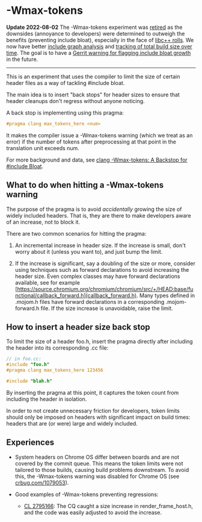 # -Wmax-tokens

**Update 2022-08-02** The -Wmax-tokens experiment was [retired](https://chromium-review.googlesource.com/c/chromium/src/+/3804719)
as the downsides (annoyance to developers) were determined to outweigh the
benefits (preventing include bloat), especially in the face of
[libc++ rolls](https://crbug.com/1348349).  We now have better
[include graph analysis](https://commondatastorage.googleapis.com/chromium-browser-clang/chrome_includes-index.html)
and [tracking of total build size over time](https://commondatastorage.googleapis.com/chromium-browser-clang/chrome_includes-index.html).
The goal is to have a [Gerrit warning for flagging include bloat
growth](https://crbug.com/1229609) in the future.

---

This is an experiment that uses the compiler to limit the size of certain header
files as a way of tackling #include bloat.

The main idea is to insert "back stops" for header sizes to ensure that header
cleanups don't regress without anyone noticing.

A back stop is implementing using this pragma:

```c++
#pragma clang max_tokens_here <num>
```

It makes the compiler issue a -Wmax-tokens warning (which we treat as an error)
if the number of tokens after preprocessing at that point in the translation
unit exceeds num.

For more background and data, see
[clang -Wmax-tokens: A Backstop for #include Bloat](https://docs.google.com/document/d/1xMkTZMKx9llnMPgso0jrx3ankI4cv60xeZ0y4ksf4wc/preview).


## What to do when hitting a -Wmax-tokens warning

The purpose of the pragma is to avoid _accidentally_ growing the size of widely
included headers. That is, they are there to make developers aware of an
increase, not to block it.

There are two common scenarios for hitting the pragma:

1. An incremental increase in header size. If the increase is small, don't worry
   about it (unless you want to), and just bump the limit.

1. If the increase is significant, say a doubling of the size or more, consider
   using techniques such as forward declarations to avoid increasing the header
   size. Even complex classes may have forward declarations available, see for
   example
   [https://source.chromium.org/chromium/chromium/src/+/HEAD:base/functional/callback_forward.h](callback_forward.h).
   Many types defined in .mojom.h files have forward declarations in a
   corresponding .mojom-forward.h file. If the size increase is unavoidable,
   raise the limit.

## How to insert a header size back stop

To limit the size of a header foo.h, insert the pragma directly after including
the header into its corresponding .cc file:

```c++
// in foo.cc:
#include "foo.h"
#pragma clang max_tokens_here 123456

#include "blah.h"
```

By inserting the pragma at this point, it captures the token count from
including the header in isolation.

In order to not create unnecessary friction for developers, token limits should
only be imposed on headers with significant impact on build times: headers that
are (or were) large and widely included.



## Experiences

- System headers on Chrome OS differ between boards and are not covered by the
  commit queue. This means the token limits were not tailored to those builds,
  causing build problems downstream. To avoid this, the -Wmax-tokens warning
  was disabled for Chrome OS (see
  [crbug.com/1079053](https://crbug.com/1079053)).

- Good examples of -Wmax-tokens preventing regressions:

  - [CL 2795166](
    https://chromium-review.googlesource.com/c/chromium/src/+/2795166): The CQ
    caught a size increase in render_frame_host.h, and the code was easily
    adjusted to avoid the increase.
